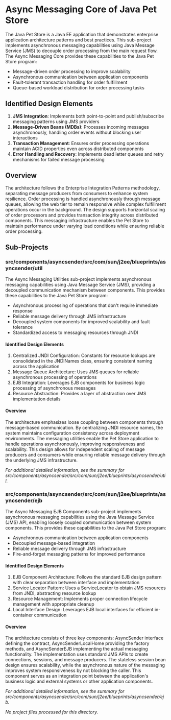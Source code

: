 # Async Messaging Core of Java Pet Store

The Java Pet Store is a Java EE application that demonstrates enterprise application architecture patterns and best practices. This sub-project implements asynchronous messaging capabilities using Java Message Service (JMS) to decouple order processing from the main request flow. The Async Messaging Core provides these capabilities to the Java Pet Store program:

- Message-driven order processing to improve scalability
- Asynchronous communication between application components
- Fault-tolerant transaction handling for order fulfillment
- Queue-based workload distribution for order processing tasks

## Identified Design Elements

1. **JMS Integration**: Implements both point-to-point and publish/subscribe messaging patterns using JMS providers
2. **Message-Driven Beans (MDBs)**: Processes incoming messages asynchronously, handling order events without blocking user interactions
3. **Transaction Management**: Ensures order processing operations maintain ACID properties even across distributed components
4. **Error Handling and Recovery**: Implements dead letter queues and retry mechanisms for failed message processing

## Overview
The architecture follows the Enterprise Integration Patterns methodology, separating message producers from consumers to enhance system resilience. Order processing is handled asynchronously through message queues, allowing the web tier to remain responsive while complex fulfillment operations occur in the background. The design supports horizontal scaling of order processors and provides transaction integrity across distributed components. This messaging infrastructure enables the Pet Store to maintain performance under varying load conditions while ensuring reliable order processing.

## Sub-Projects

### src/components/asyncsender/src/com/sun/j2ee/blueprints/asyncsender/util

The Async Messaging Utilities sub-project implements asynchronous messaging capabilities using Java Message Service (JMS), providing a decoupled communication mechanism between components. This provides these capabilities to the Java Pet Store program:

- Asynchronous processing of operations that don't require immediate response
- Reliable message delivery through JMS infrastructure
- Decoupled system components for improved scalability and fault tolerance
- Standardized access to messaging resources through JNDI

#### Identified Design Elements

1. Centralized JNDI Configuration: Constants for resource lookups are consolidated in the JNDINames class, ensuring consistent naming across the application
2. Message Queue Architecture: Uses JMS queues for reliable asynchronous processing of operations
3. EJB Integration: Leverages EJB components for business logic processing of asynchronous messages
4. Resource Abstraction: Provides a layer of abstraction over JMS implementation details

#### Overview
The architecture emphasizes loose coupling between components through message-based communication. By centralizing JNDI resource names, the system maintains configuration consistency across deployment environments. The messaging utilities enable the Pet Store application to handle operations asynchronously, improving responsiveness and scalability. This design allows for independent scaling of message producers and consumers while ensuring reliable message delivery through the underlying JMS infrastructure.

  *For additional detailed information, see the summary for src/components/asyncsender/src/com/sun/j2ee/blueprints/asyncsender/util.*

### src/components/asyncsender/src/com/sun/j2ee/blueprints/asyncsender/ejb

The Async Messaging EJB Components sub-project implements asynchronous messaging capabilities using the Java Message Service (JMS) API, enabling loosely coupled communication between system components. This provides these capabilities to the Java Pet Store program:

- Asynchronous communication between application components
- Decoupled message-based integration
- Reliable message delivery through JMS infrastructure
- Fire-and-forget messaging patterns for improved performance

#### Identified Design Elements

1. EJB Component Architecture: Follows the standard EJB design pattern with clear separation between interface and implementation
2. Service Locator Pattern: Uses a ServiceLocator to obtain JMS resources from JNDI, abstracting resource lookup
3. Resource Management: Implements proper connection lifecycle management with appropriate cleanup
4. Local Interface Design: Leverages EJB local interfaces for efficient in-container communication

#### Overview
The architecture consists of three key components: AsyncSender interface defining the contract, AsyncSenderLocalHome providing the factory methods, and AsyncSenderEJB implementing the actual messaging functionality. The implementation uses standard JMS APIs to create connections, sessions, and message producers. The stateless session bean design ensures scalability, while the asynchronous nature of the messaging improves system responsiveness by not blocking the caller. This component serves as an integration point between the application's business logic and external systems or other application components.

  *For additional detailed information, see the summary for src/components/asyncsender/src/com/sun/j2ee/blueprints/asyncsender/ejb.*

*No project files processed for this directory.*

[Generated by the Sage AI expert workbench: 2025-03-29 21:37:00  https://sage-tech.ai/workbench]: #
